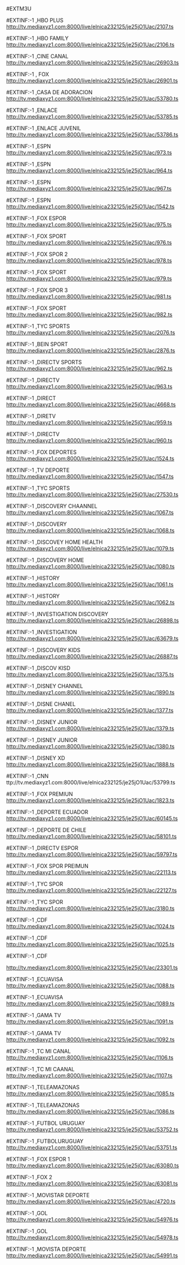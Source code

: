 
#EXTM3U


#EXTINF:-1 ,HBO PLUS
http://tv.mediaxyz1.com:8000/live/elnica232125/je25jO1Uac/2107.ts


#EXTINF:-1 ,HBO FAMILY
http://tv.mediaxyz1.com:8000/live/elnica232125/je25jO1Uac/2106.ts


#EXTINF:-1 ,CINE CANAL
http://tv.mediaxyz1.com:8000/live/elnica232125/je25jO1Uac/26903.ts

#EXTINF:-1 , FOX
http://tv.mediaxyz1.com:8000/live/elnica232125/je25jO1Uac/26901.ts


#EXTINF:-1 ,CASA DE ADORACION
http://tv.mediaxyz1.com:8000/live/elnica232125/je25jO1Uac/53780.ts

#EXTINF:-1 ,ENLACE
http://tv.mediaxyz1.com:8000/live/elnica232125/je25jO1Uac/53785.ts

#EXTINF:-1 ,ENLACE JUVENIL
http://tv.mediaxyz1.com:8000/live/elnica232125/je25jO1Uac/53786.ts

#EXTINF:-1 ,ESPN
http://tv.mediaxyz1.com:8000/live/elnica232125/je25jO1Uac/973.ts

#EXTINF:-1 ,ESPN
http://tv.mediaxyz1.com:8000/live/elnica232125/je25jO1Uac/964.ts

#EXTINF:-1 ,ESPN
http://tv.mediaxyz1.com:8000/live/elnica232125/je25jO1Uac/967.ts

#EXTINF:-1 ,ESPN
 http://tv.mediaxyz1.com:8000/live/elnica232125/je25jO1Uac/1542.ts

#EXTINF:-1 ,FOX ESPOR
 http://tv.mediaxyz1.com:8000/live/elnica232125/je25jO1Uac/975.ts

#EXTINF:-1 ,FOX SPORT
http://tv.mediaxyz1.com:8000/live/elnica232125/je25jO1Uac/976.ts

#EXTINF:-1 ,FOX SPOR 2
 http://tv.mediaxyz1.com:8000/live/elnica232125/je25jO1Uac/978.ts

#EXTINF:-1 ,FOX SPORT
http://tv.mediaxyz1.com:8000/live/elnica232125/je25jO1Uac/979.ts

#EXTINF:-1 ,FOX SPOR 3 
http://tv.mediaxyz1.com:8000/live/elnica232125/je25jO1Uac/981.ts

#EXTINF:-1 ,FOX SPORT
http://tv.mediaxyz1.com:8000/live/elnica232125/je25jO1Uac/982.ts

#EXTINF:-1 ,TYC SPORTS
http://tv.mediaxyz1.com:8000/live/elnica232125/je25jO1Uac/2076.ts

#EXTINF:-1 ,BEIN SPORT
http://tv.mediaxyz1.com:8000/live/elnica232125/je25jO1Uac/2876.ts

#EXTINF:-1 ,DIRECTV SPORTS
http://tv.mediaxyz1.com:8000/live/elnica232125/je25jO1Uac/962.ts

#EXTINF:-1 ,DIRECTV
http://tv.mediaxyz1.com:8000/live/elnica232125/je25jO1Uac/963.ts

#EXTINF:-1 ,DIRECT
http://tv.mediaxyz1.com:8000/live/elnica232125/je25jO1Uac/4668.ts

#EXTINF:-1 ,DIRETV
http://tv.mediaxyz1.com:8000/live/elnica232125/je25jO1Uac/959.ts

#EXTINF:-1 ,DIRECTV
http://tv.mediaxyz1.com:8000/live/elnica232125/je25jO1Uac/960.ts

#EXTINF:-1 ,FOX DEPORTES
http://tv.mediaxyz1.com:8000/live/elnica232125/je25jO1Uac/1524.ts

#EXTINF:-1 ,TV DEPORTE
http://tv.mediaxyz1.com:8000/live/elnica232125/je25jO1Uac/1547.ts

#EXTINF:-1 ,TYC SPORTS
http://tv.mediaxyz1.com:8000/live/elnica232125/je25jO1Uac/27530.ts

#EXTINF:-1 ,DISCOVERY CHAANNEL
http://tv.mediaxyz1.com:8000/live/elnica232125/je25jO1Uac/1067.ts

#EXTINF:-1 ,DISCOVERY 
http://tv.mediaxyz1.com:8000/live/elnica232125/je25jO1Uac/1068.ts

#EXTINF:-1 ,DISCOVEY HOME HEALTH
http://tv.mediaxyz1.com:8000/live/elnica232125/je25jO1Uac/1079.ts

#EXTINF:-1 ,DISCOVERY HOME
http://tv.mediaxyz1.com:8000/live/elnica232125/je25jO1Uac/1080.ts

#EXTINF:-1 ,HISTORY
http://tv.mediaxyz1.com:8000/live/elnica232125/je25jO1Uac/1061.ts

#EXTINF:-1 ,HISTORY
http://tv.mediaxyz1.com:8000/live/elnica232125/je25jO1Uac/1062.ts

#EXTINF:-1 ,INVESTIGATION DISCOVERY
http://tv.mediaxyz1.com:8000/live/elnica232125/je25jO1Uac/26898.ts

#EXTINF:-1 ,INVESTIGATION
http://tv.mediaxyz1.com:8000/live/elnica232125/je25jO1Uac/63679.ts

#EXTINF:-1 ,DISCOVERY KIDS
 http://tv.mediaxyz1.com:8000/live/elnica232125/je25jO1Uac/26887.ts

#EXTINF:-1 ,DISCOV KISD
 http://tv.mediaxyz1.com:8000/live/elnica232125/je25jO1Uac/1375.ts

#EXTINF:-1 ,DISNEY CHANNEL
http://tv.mediaxyz1.com:8000/live/elnica232125/je25jO1Uac/1890.ts

#EXTINF:-1 ,DISNE CHANEL
 http://tv.mediaxyz1.com:8000/live/elnica232125/je25jO1Uac/1377.ts

#EXTINF:-1 ,DISNEY JUNIOR
http://tv.mediaxyz1.com:8000/live/elnica232125/je25jO1Uac/1379.ts

#EXTINF:-1 ,DISNEY JUNIOR
http://tv.mediaxyz1.com:8000/live/elnica232125/je25jO1Uac/1380.ts

#EXTINF:-1 ,DISNEY XD
http://tv.mediaxyz1.com:8000/live/elnica232125/je25jO1Uac/1888.ts

#EXTINF:-1 ,CNN
ttp://tv.mediaxyz1.com:8000/live/elnica232125/je25jO1Uac/53799.ts

#EXTINF:-1 ,FOX PREMIUN
http://tv.mediaxyz1.com:8000/live/elnica232125/je25jO1Uac/1823.ts

#EXTINF:-1 ,DEPORTE ECUADOR
http://tv.mediaxyz1.com:8000/live/elnica232125/je25jO1Uac/60145.ts

#EXTINF:-1 ,DEPORTE DE CHILE
http://tv.mediaxyz1.com:8000/live/elnica232125/je25jO1Uac/58101.ts

#EXTINF:-1 ,DIRECTV ESPOR
http://tv.mediaxyz1.com:8000/live/elnica232125/je25jO1Uac/59797.ts

#EXTINF:-1 ,FOX SPOR PREIMUN
http://tv.mediaxyz1.com:8000/live/elnica232125/je25jO1Uac/22113.ts

#EXTINF:-1 ,TYC SPOR
http://tv.mediaxyz1.com:8000/live/elnica232125/je25jO1Uac/22127.ts

#EXTINF:-1 ,TYC SPOR
http://tv.mediaxyz1.com:8000/live/elnica232125/je25jO1Uac/3180.ts

#EXTINF:-1 ,CDF
http://tv.mediaxyz1.com:8000/live/elnica232125/je25jO1Uac/1024.ts

#EXTINF:-1 ,CDF
http://tv.mediaxyz1.com:8000/live/elnica232125/je25jO1Uac/1025.ts

#EXTINF:-1 ,CDF

http://tv.mediaxyz1.com:8000/live/elnica232125/je25jO1Uac/23301.ts

#EXTINF:-1 ,ECUAVISA
 http://tv.mediaxyz1.com:8000/live/elnica232125/je25jO1Uac/1088.ts

#EXTINF:-1 ,ECUAVISA
http://tv.mediaxyz1.com:8000/live/elnica232125/je25jO1Uac/1089.ts

#EXTINF:-1 ,GAMA TV
http://tv.mediaxyz1.com:8000/live/elnica232125/je25jO1Uac/1091.ts

#EXTINF:-1 ,GAMA TV
http://tv.mediaxyz1.com:8000/live/elnica232125/je25jO1Uac/1092.ts

#EXTINF:-1 ,TC MI CANAL
 http://tv.mediaxyz1.com:8000/live/elnica232125/je25jO1Uac/1106.ts

#EXTINF:-1 ,TC MI CAANAL
 http://tv.mediaxyz1.com:8000/live/elnica232125/je25jO1Uac/1107.ts

#EXTINF:-1 ,TELEAMAZONAS
http://tv.mediaxyz1.com:8000/live/elnica232125/je25jO1Uac/1085.ts

#EXTINF:-1 ,TELEAMAZONAS
http://tv.mediaxyz1.com:8000/live/elnica232125/je25jO1Uac/1086.ts

#EXTINF:-1 ,FUTBOL URUGUAY
http://tv.mediaxyz1.com:8000/live/elnica232125/je25jO1Uac/53752.ts

#EXTINF:-1 ,FUTBOLURUGUAY
http://tv.mediaxyz1.com:8000/live/elnica232125/je25jO1Uac/53751.ts

#EXTINF:-1 ,FOX ESPOR 1
http://tv.mediaxyz1.com:8000/live/elnica232125/je25jO1Uac/63080.ts

#EXTINF:-1 ,FOX 2
 http://tv.mediaxyz1.com:8000/live/elnica232125/je25jO1Uac/63081.ts

#EXTINF:-1 ,MOVISTAR DEPORTE
http://tv.mediaxyz1.com:8000/live/elnica232125/je25jO1Uac/4720.ts

#EXTINF:-1 ,GOL
http://tv.mediaxyz1.com:8000/live/elnica232125/je25jO1Uac/54976.ts

#EXTINF:-1 ,GOL
http://tv.mediaxyz1.com:8000/live/elnica232125/je25jO1Uac/54978.ts

#EXTINF:-1 ,MOVISTA DEPORTE
http://tv.mediaxyz1.com:8000/live/elnica232125/je25jO1Uac/54991.ts




